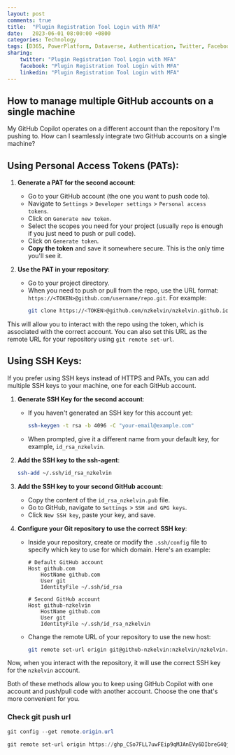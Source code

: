```yaml
---
layout: post
comments: true
title:  "Plugin Registration Tool Login with MFA"
date:   2023-06-01 08:00:00 +0800
categories: Technology
tags: [D365, PowerPlatform, Dataverse, Authentication, Twitter, Facebook, LinkedIn]
sharing:
    twitter: "Plugin Registration Tool Login with MFA"
    facebook: "Plugin Registration Tool Login with MFA"
    linkedin: "Plugin Registration Tool Login with MFA"
---
```


## How to manage multiple GitHub accounts on a single machine
My GitHub Copilot operates on a different account than the repository I'm pushing to. How can I seamlessly integrate two GitHub accounts on a single machine?

## Using Personal Access Tokens (PATs):

1. **Generate a PAT for the second account**:
   - Go to your GitHub account (the one you want to push code to).
   - Navigate to `Settings` > `Developer settings` > `Personal access tokens`.
   - Click on `Generate new token`.
   - Select the scopes you need for your project (usually `repo` is enough if you just need to push or pull code).
   - Click on `Generate token`.
   - **Copy the token** and save it somewhere secure. This is the only time you'll see it.

2. **Use the PAT in your repository**:
   - Go to your project directory.
   - When you need to push or pull from the repo, use the URL format: `https://<TOKEN>@github.com/username/repo.git`. For example:
     ```bash
     git clone https://<TOKEN>@github.com/nzkelvin/nzkelvin.github.io.git
     ```

This will allow you to interact with the repo using the token, which is associated with the correct account. You can also set this URL as the remote URL for your repository using `git remote set-url`.

## Using SSH Keys:

If you prefer using SSH keys instead of HTTPS and PATs, you can add multiple SSH keys to your machine, one for each GitHub account.

1. **Generate SSH Key for the second account**:
   - If you haven't generated an SSH key for this account yet:
     ```bash
     ssh-keygen -t rsa -b 4096 -C "your-email@example.com"
     ```
   - When prompted, give it a different name from your default key, for example, `id_rsa_nzkelvin`.

2. **Add the SSH key to the ssh-agent**:
   ```bash
   ssh-add ~/.ssh/id_rsa_nzkelvin
   ```

3. **Add the SSH key to your second GitHub account**:
   - Copy the content of the `id_rsa_nzkelvin.pub` file.
   - Go to GitHub, navigate to `Settings` > `SSH and GPG keys`.
   - Click `New SSH key`, paste your key, and save.

4. **Configure your Git repository to use the correct SSH key**:
   - Inside your repository, create or modify the `.ssh/config` file to specify which key to use for which domain. Here's an example:
     ```
     # Default GitHub account
     Host github.com
         HostName github.com
         User git
         IdentityFile ~/.ssh/id_rsa

     # Second GitHub account
     Host github-nzkelvin
         HostName github.com
         User git
         IdentityFile ~/.ssh/id_rsa_nzkelvin
     ```

   - Change the remote URL of your repository to use the new host:
     ```bash
     git remote set-url origin git@github-nzkelvin:nzkelvin/nzkelvin.github.io.git
     ```

Now, when you interact with the repository, it will use the correct SSH key for the `nzkelvin` account.

Both of these methods allow you to keep using GitHub Copilot with one account and push/pull code with another account. Choose the one that's more convenient for you.

### Check git push url
```PowerShell
git config --get remote.origin.url

git remote set-url origin https://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@github.com/nzkelvin/nzkelvin.github.io.git
```

